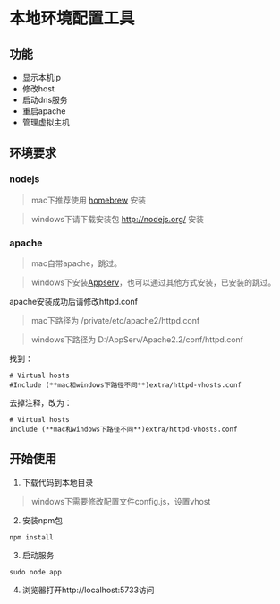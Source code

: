 # 本地环境配置工具

## 功能

* 显示本机ip
* 修改host
* 启动dns服务
* 重启apache
* 管理虚拟主机


## 环境要求

### nodejs

> mac下推荐使用 [homebrew](http://brew.sh/) 安装

> windows下请下载安装包 http://nodejs.org/ 安装

### apache

> mac自带apache，跳过。

> windows下安装[Appserv](http://www.appserv.net/)，也可以通过其他方式安装，已安装的跳过。

apache安装成功后请修改httpd.conf

> mac下路径为 /private/etc/apache2/httpd.conf

> windows下路径为 D:/AppServ/Apache2.2/conf/httpd.conf

找到：
````
# Virtual hosts
#Include (**mac和windows下路径不同**)extra/httpd-vhosts.conf
````
去掉注释，改为：
````
# Virtual hosts
Include (**mac和windows下路径不同**)extra/httpd-vhosts.conf
````

## 开始使用

1. 下载代码到本地目录

 > windows下需要修改配置文件config.js，设置vhost

2. 安装npm包
 ````
 npm install
 ````
3. 启动服务
 ````
 sudo node app
 ````
4. 浏览器打开http://localhost:5733访问